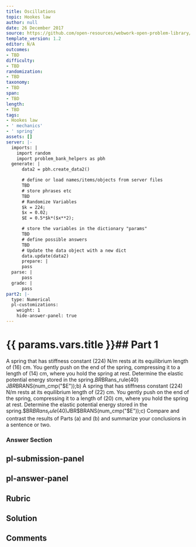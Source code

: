 ```yaml
---
title: Oscillations
topic: Hookes law
author: null
date: 26 December 2017
source: https://github.com/open-resources/webwork-open-problem-library/tree/master/Contrib/BrockPhysics/College_Physics_Urone/16.Oscillatory_Motion_and_Waves/NU_D18_16_00_004.pg
template_version: 1.2
editor: N/A
outcomes:
- TBD
difficulty:
- TBD
randomization:
- TBD
taxonomy:
- TBD
span:
- TBD
length:
- TBD
tags:
- Hookes law
- ' mechanics'
- ' spring'
assets: []
server: |-
  imports: |
    import random
    import problem_bank_helpers as pbh
  generate: |
      data2 = pbh.create_data2()

      # define or load names/items/objects from server files
      TBD
      # store phrases etc
      TBD
      # Randomize Variables
      $k = 224;
      $x = 0.02;
      $E = 0.5*$k*($x**2);

      # store the variables in the dictionary "params"
      TBD
      # define possible answers
      TBD
      # Update the data object with a new dict
      data.update(data2)
      prepare: |
      pass
  parse: |
      pass
  grade: |
      pass
part2: |-
  type: Numerical
  pl-customizations:
    weight: 1
    hide-answer-panel: true
---
```


# {{ params.vars.title }}## Part 1 
A spring that has stiffness constant (224) N/m rests at its equilibrium length of (16) cm. You gently push on the end of the spring, compressing it to a length of (14) cm, where you hold the spring at rest. Determine the elastic potential energy stored in the spring.$BR$BRans_rule(40) J$BR$BRANS(num_cmp("$E"));b) A spring that has stiffness constant (224) N/m rests at its equilibrium length of (22) cm. You gently push on the end of the spring, compressing it to a length of (20) cm, where you hold the spring at rest. Determine the elastic potential energy stored in the spring.$BR$BRans_rule(40) J$BR$BRANS(num_cmp("$E"));c) Compare and contrast the results of Parts (a) and (b) and summarize your conclusions in a sentence or two. 


### Answer Section 


## pl-submission-panel 


## pl-answer-panel 


## Rubric 


## Solution 


## Comments 


